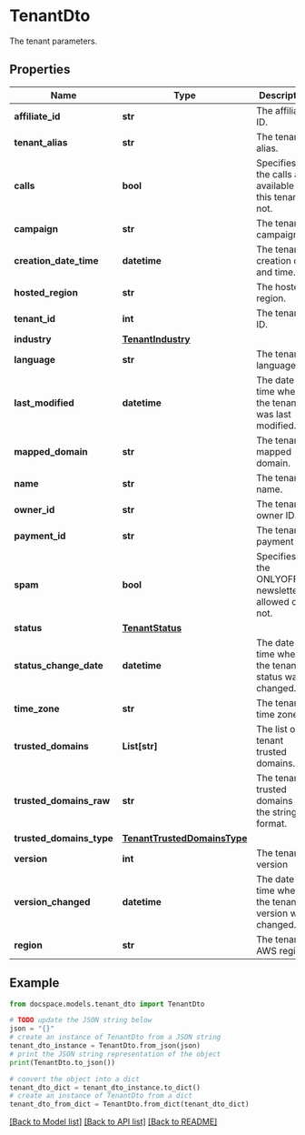 # TenantDto

The tenant parameters.

## Properties

Name | Type | Description | Notes
------------ | ------------- | ------------- | -------------
**affiliate_id** | **str** | The affiliate ID. | [optional] 
**tenant_alias** | **str** | The tenant alias. | [optional] 
**calls** | **bool** | Specifies if the calls are available for this tenant or not. | [optional] 
**campaign** | **str** | The tenant campaign. | [optional] 
**creation_date_time** | **datetime** | The tenant creation date and time. | [optional] [readonly] 
**hosted_region** | **str** | The hosted region. | [optional] 
**tenant_id** | **int** | The tenant ID. | [optional] [readonly] 
**industry** | [**TenantIndustry**](TenantIndustry.md) |  | [optional] 
**language** | **str** | The tenant language. | [optional] 
**last_modified** | **datetime** | The date and time when the tenant was last modified. | [optional] 
**mapped_domain** | **str** | The tenant mapped domain. | [optional] 
**name** | **str** | The tenant name. | [optional] 
**owner_id** | **str** | The tenant owner ID. | [optional] 
**payment_id** | **str** | The tenant payment ID. | [optional] 
**spam** | **bool** | Specifies if the ONLYOFFICE newsletter is allowed or not. | [optional] 
**status** | [**TenantStatus**](TenantStatus.md) |  | [optional] 
**status_change_date** | **datetime** | The date and time when the tenant status was changed. | [optional] [readonly] 
**time_zone** | **str** | The tenant time zone. | [optional] 
**trusted_domains** | **List[str]** | The list of tenant trusted domains. | [optional] 
**trusted_domains_raw** | **str** | The tenant trusted domains in the string format. | [optional] 
**trusted_domains_type** | [**TenantTrustedDomainsType**](TenantTrustedDomainsType.md) |  | [optional] 
**version** | **int** | The tenant version | [optional] 
**version_changed** | **datetime** | The date and time when the tenant version was changed. | [optional] 
**region** | **str** | The tenant AWS region. | [optional] 

## Example

```python
from docspace.models.tenant_dto import TenantDto

# TODO update the JSON string below
json = "{}"
# create an instance of TenantDto from a JSON string
tenant_dto_instance = TenantDto.from_json(json)
# print the JSON string representation of the object
print(TenantDto.to_json())

# convert the object into a dict
tenant_dto_dict = tenant_dto_instance.to_dict()
# create an instance of TenantDto from a dict
tenant_dto_from_dict = TenantDto.from_dict(tenant_dto_dict)
```
[[Back to Model list]](../README.md#documentation-for-models) [[Back to API list]](../README.md#documentation-for-api-endpoints) [[Back to README]](../README.md)


